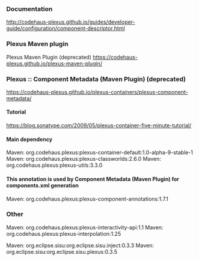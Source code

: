 ### Documentation

http://codehaus-plexus.github.io/guides/developer-guide/configuration/component-descriptor.html

### Plexus Maven plugin

Plexus Maven Plugin (deprecated)
https://codehaus-plexus.github.io/plexus-maven-plugin/

### Plexus :: Component Metadata (Maven Plugin) (deprecated)

https://codehaus-plexus.github.io/plexus-containers/plexus-component-metadata/

#### Tutorial

https://blog.sonatype.com/2009/05/plexus-container-five-minute-tutorial/

#### Main dependency
Maven: org.codehaus.plexus:plexus-container-default:1.0-alpha-9-stable-1
Maven: org.codehaus.plexus:plexus-classworlds:2.6.0
Maven: org.codehaus.plexus:plexus-utils:3.3.0

#### This annotation is used by  Component Metadata (Maven Plugin) for components.xml generation 
Maven: org.codehaus.plexus:plexus-component-annotations:1.7.1

### Other

Maven: org.codehaus.plexus:plexus-interactivity-api:1.1
Maven: org.codehaus.plexus:plexus-interpolation:1.25

Maven: org.eclipse.sisu:org.eclipse.sisu.inject:0.3.3
Maven: org.eclipse.sisu:org.eclipse.sisu.plexus:0.3.5
